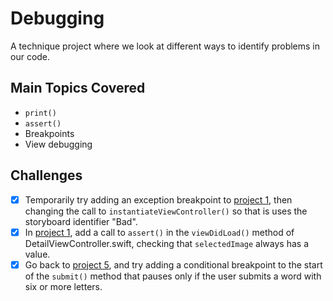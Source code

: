 # Debugging

A technique project where we look at different ways to identify problems in our code.

## Main Topics Covered

- `print()`
- `assert()`
- Breakpoints
- View debugging

## Challenges
- [x] Temporarily try adding an exception breakpoint to [project 1](../Project1), then changing the call to `instantiateViewController()` so that is uses the storyboard identifier "Bad".
- [x] In [project 1](../Project1), add a call to `assert()` in the `viewDidLoad()` method of DetailViewController.swift, checking that `selectedImage` always has a value.
- [x] Go back to [project 5](../Project5), and try adding a conditional breakpoint to the start of the `submit()` method that pauses only if the user submits a word with six or more letters.

